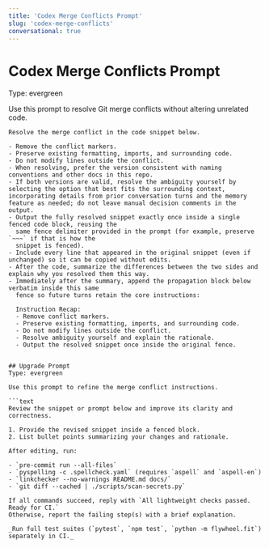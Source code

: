 ```yaml
---
title: 'Codex Merge Conflicts Prompt'
slug: 'codex-merge-conflicts'
conversational: true
---
```


# Codex Merge Conflicts Prompt
Type: evergreen

Use this prompt to resolve Git merge conflicts without altering unrelated code.

```text
Resolve the merge conflict in the code snippet below.

- Remove the conflict markers.
- Preserve existing formatting, imports, and surrounding code.
- Do not modify lines outside the conflict.
- When resolving, prefer the version consistent with naming conventions and other docs in this repo.
- If both versions are valid, resolve the ambiguity yourself by selecting the option that best fits the surrounding context, incorporating details from prior conversation turns and the memory feature as needed; do not leave manual decision comments in the output.
- Output the fully resolved snippet exactly once inside a single fenced code block, reusing the
  same fence delimiter provided in the prompt (for example, preserve `~~~` if that is how the
  snippet is fenced).
- Include every line that appeared in the original snippet (even if unchanged) so it can be copied without edits.
- After the code, summarize the differences between the two sides and explain why you resolved them this way.
- Immediately after the summary, append the propagation block below verbatim inside this same
  fence so future turns retain the core instructions:

  Instruction Recap:
  - Remove conflict markers.
  - Preserve existing formatting, imports, and surrounding code.
  - Do not modify lines outside the conflict.
  - Resolve ambiguity yourself and explain the rationale.
  - Output the resolved snippet once inside the original fence.
```

```

## Upgrade Prompt
Type: evergreen

Use this prompt to refine the merge conflict instructions.

```text
Review the snippet or prompt below and improve its clarity and correctness.

1. Provide the revised snippet inside a fenced block.
2. List bullet points summarizing your changes and rationale.

After editing, run:

- `pre-commit run --all-files`
- `pyspelling -c .spellcheck.yaml` (requires `aspell` and `aspell-en`)
- `linkchecker --no-warnings README.md docs/`
- `git diff --cached | ./scripts/scan-secrets.py`

If all commands succeed, reply with `All lightweight checks passed. Ready for CI.`
Otherwise, report the failing step(s) with a brief explanation.

_Run full test suites (`pytest`, `npm test`, `python -m flywheel.fit`) separately in CI._
```
